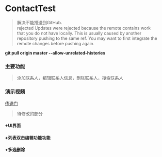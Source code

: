 # ContactTest
>解决不能推送到GitHub.  
rejected Updates were rejected because the remote contains work that you do not have locally. This is usually caused by another repository pushing to the same ref. You may want to first integrate the remote changes before pushing again.

__git pull origin master --allow-unrelated-histories__


### 主要功能

>
>添加联系人，编辑联系人信息，删除联系人，搜索联系人
>

### 演示视频

[传送门](https://github.com/kaitiandeng/ContactTest/blob/master/20180531_191021.mp4)


>
> 待修改的部分
>

#### +UI界面
#### +列表双击编辑功能功能
#### +多选删除

